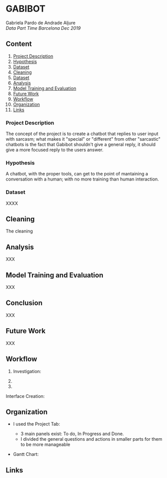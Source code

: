 # **GABIBOT**
 Gabriela Pardo de Andrade Aljure <br>
 *Data Part Time Barcelona Dec 2019*
 
## Content

1. [Project Description](#id1)
2. [Hypothesis](#id2)
3. [Dataset](#id3)
4. [Cleaning](#id4)
5. [Dataset](#id5)
6. [Analysis](#id6)
7. [Model Training and Evaluation](#id7)
8. [Future Work](#id8)
9. [Workflow](#id9)
10. [Organization](#id10)
11. [Links](#id11)


### Project Description<a name="id1"></a>

The concept of the project is to create a chatbot that replies to user input with sarcasm; what makes it "special" or "different" from other "sarcastic" chatbots is the fact that Gabibot shouldn't give a general reply, it should give a more focused reply to the users answer. 


### Hypothesis<a name="id2"></a>

A chatbot, with the proper tools, can get to the point of mantaining a conversation with a human; with no more training than human interaction.


### Dataset<a name="id3"></a>

XXXX


## Cleaning<a name="id4"></a>

 The cleaning 


## Analysis<a name="id5"></a>

XXX


## Model Training and Evaluation<a name="id6"></a>

XXX


## Conclusion<a name="id7"></a>

XXX


## Future Work<a name="id8"></a>

XXX


## Workflow<a name="id9"></a>

 1. Investigation:
 
 2.
 
 3.
 
 Interface Creation:


## Organization<a name="id10"></a>

  * I used the Project Tab:
    - 3 main panels exist: To do, In Progress and Done.
    - I divided the general questions and actions in smaller parts for them to be more manageable
  
  * Gantt Chart:

## Links<a name="id11"></a>
